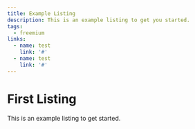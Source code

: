 ```yaml
---
title: Example Listing
description: This is an example listing to get you started.
tags:
  - freemium
links:
  - name: test
    link: '#'
  - name: test
    link: '#'
---
```


# First Listing

This is an example listing to get started.
